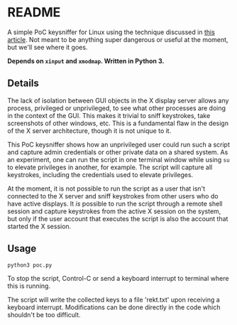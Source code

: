 # README
A simple PoC keysniffer for Linux using the technique discussed in [this article](http://theinvisiblethings.blogspot.com/2011/04/linux-security-circus-on-gui-isolation.html). Not meant to be anything super dangerous or useful at the moment, but we'll see where it goes.


**Depends on `xinput` and `xmodmap`. Written in Python 3.**

## Details
The lack of isolation between GUI objects in the X display server allows any process, privileged or unprivileged, to see what other processes are doing in the context of the GUI. This makes it trivial to sniff keystrokes, take screenshots of other windows, etc. This is a fundamental flaw in the design of the X server architecture, though it is not unique to it.

This PoC keysniffer shows how an unprivileged user could run such a script and capture admin credentials or other private data on a shared system. As an experiment, one can run the script in one terminal window while using `su` to elevate privileges in another, for example. The script will capture all keystrokes, including the credentials used to elevate privileges.

At the moment, it is not possible to run the script as a user that isn't connected to the X server and sniff keystrokes from other users who do have active displays. It *is* possible to run the script through a remote shell session and capture keystrokes from the active X session on the system, but only if the user account that executes the script is also the account that started the X session.

## Usage
```
python3 poc.py
```
To stop the script, Control-C or send a keyboard interrupt to terminal where this is running.

The script will write the collected keys to a file 'rekt.txt' upon receiving a keyboard interrupt. Modifications can be done directly in the code which shouldn't be too difficult.
